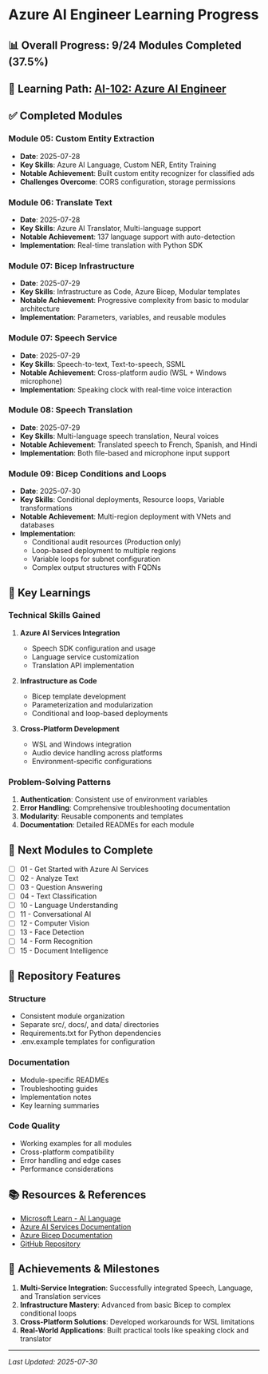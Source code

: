 # Azure AI Engineer Learning Progress

## 📊 Overall Progress: 9/24 Modules Completed (37.5%)

## 🎯 Learning Path: [AI-102: Azure AI Engineer](https://learn.microsoft.com/en-us/training/paths/azure-ai-engineer/)

## ✅ Completed Modules

### Module 05: Custom Entity Extraction
- **Date**: 2025-07-28
- **Key Skills**: Azure AI Language, Custom NER, Entity Training
- **Notable Achievement**: Built custom entity recognizer for classified ads
- **Challenges Overcome**: CORS configuration, storage permissions

### Module 06: Translate Text
- **Date**: 2025-07-28
- **Key Skills**: Azure AI Translator, Multi-language support
- **Notable Achievement**: 137 language support with auto-detection
- **Implementation**: Real-time translation with Python SDK

### Module 07: Bicep Infrastructure
- **Date**: 2025-07-29
- **Key Skills**: Infrastructure as Code, Azure Bicep, Modular templates
- **Notable Achievement**: Progressive complexity from basic to modular architecture
- **Implementation**: Parameters, variables, and reusable modules

### Module 07: Speech Service
- **Date**: 2025-07-29
- **Key Skills**: Speech-to-text, Text-to-speech, SSML
- **Notable Achievement**: Cross-platform audio (WSL + Windows microphone)
- **Implementation**: Speaking clock with real-time voice interaction

### Module 08: Speech Translation
- **Date**: 2025-07-29
- **Key Skills**: Multi-language speech translation, Neural voices
- **Notable Achievement**: Translated speech to French, Spanish, and Hindi
- **Implementation**: Both file-based and microphone input support

### Module 09: Bicep Conditions and Loops
- **Date**: 2025-07-30
- **Key Skills**: Conditional deployments, Resource loops, Variable transformations
- **Notable Achievement**: Multi-region deployment with VNets and databases
- **Implementation**: 
  - Conditional audit resources (Production only)
  - Loop-based deployment to multiple regions
  - Variable loops for subnet configuration
  - Complex output structures with FQDNs

## 📝 Key Learnings

### Technical Skills Gained
1. **Azure AI Services Integration**
   - Speech SDK configuration and usage
   - Language service customization
   - Translation API implementation

2. **Infrastructure as Code**
   - Bicep template development
   - Parameterization and modularization
   - Conditional and loop-based deployments

3. **Cross-Platform Development**
   - WSL and Windows integration
   - Audio device handling across platforms
   - Environment-specific configurations

### Problem-Solving Patterns
1. **Authentication**: Consistent use of environment variables
2. **Error Handling**: Comprehensive troubleshooting documentation
3. **Modularity**: Reusable components and templates
4. **Documentation**: Detailed READMEs for each module

## 🚀 Next Modules to Complete

- [ ] 01 - Get Started with Azure AI Services
- [ ] 02 - Analyze Text
- [ ] 03 - Question Answering  
- [ ] 04 - Text Classification
- [ ] 10 - Language Understanding
- [ ] 11 - Conversational AI
- [ ] 12 - Computer Vision
- [ ] 13 - Face Detection
- [ ] 14 - Form Recognition
- [ ] 15 - Document Intelligence

## 🔧 Repository Features

### Structure
- Consistent module organization
- Separate src/, docs/, and data/ directories
- Requirements.txt for Python dependencies
- .env.example templates for configuration

### Documentation
- Module-specific READMEs
- Troubleshooting guides
- Implementation notes
- Key learning summaries

### Code Quality
- Working examples for all modules
- Cross-platform compatibility
- Error handling and edge cases
- Performance considerations

## 📚 Resources & References

- [Microsoft Learn - AI Language](https://microsoftlearning.github.io/mslearn-ai-language/)
- [Azure AI Services Documentation](https://docs.microsoft.com/azure/cognitive-services/)
- [Azure Bicep Documentation](https://docs.microsoft.com/azure/azure-resource-manager/bicep/)
- [GitHub Repository](https://github.com/aihearticu/azure-ai-learning-hub)

## 🎉 Achievements & Milestones

1. **Multi-Service Integration**: Successfully integrated Speech, Language, and Translation services
2. **Infrastructure Mastery**: Advanced from basic Bicep to complex conditional loops
3. **Cross-Platform Solutions**: Developed workarounds for WSL limitations
4. **Real-World Applications**: Built practical tools like speaking clock and translator

---

*Last Updated: 2025-07-30*